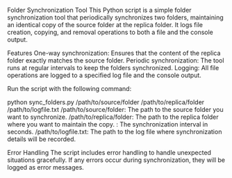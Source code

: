 Folder Synchronization Tool
This Python script is a simple folder synchronization tool that periodically synchronizes two folders, maintaining an identical copy of the source folder at the replica folder. It logs file creation, copying, and removal operations to both a file and the console output.

Features
One-way synchronization: Ensures that the content of the replica folder exactly matches the source folder.
Periodic synchronization: The tool runs at regular intervals to keep the folders synchronized.
Logging: All file operations are logged to a specified log file and the console output.

Run the script with the following command:

python sync_folders.py /path/to/source/folder /path/to/replica/folder <interval> /path/to/logfile.txt
/path/to/source/folder: The path to the source folder you want to synchronize.
/path/to/replica/folder: The path to the replica folder where you want to maintain the copy.
<interval>: The synchronization interval in seconds.
/path/to/logfile.txt: The path to the log file where synchronization details will be recorded.

Error Handling
The script includes error handling to handle unexpected situations gracefully. If any errors occur during synchronization, they will be logged as error messages.
